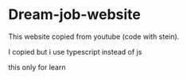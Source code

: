 # Dream-job-website

This website copied from youtube (code with stein).

I copied but i use typescript instead of js

this only for learn
